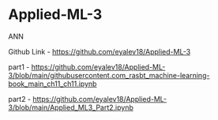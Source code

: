 # Applied-ML-3
ANN


Github Link - https://github.com/eyalev18/Applied-ML-3


part1 - https://github.com/eyalev18/Applied-ML-3/blob/main/githubusercontent.com_rasbt_machine-learning-book_main_ch11_ch11.ipynb

part2 - https://github.com/eyalev18/Applied-ML-3/blob/main/Applied_ML3_Part2.ipynb
